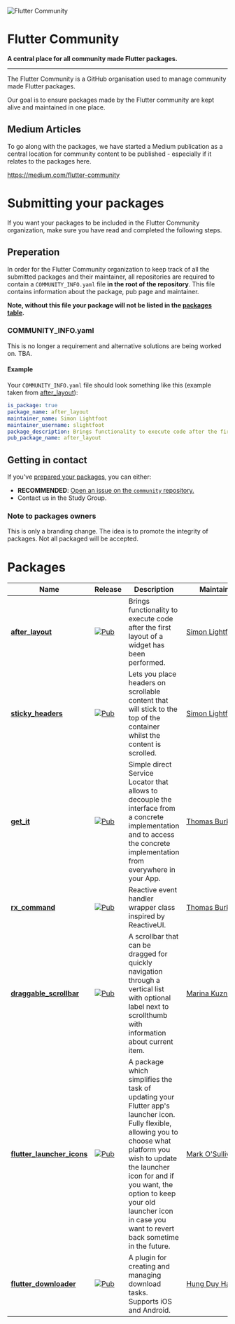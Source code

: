 ![Flutter Community](https://raw.githubusercontent.com/fluttercommunity/community/master/banner.png)

# Flutter Community
**A central place for all community made Flutter packages.**

---

The Flutter Community is a GitHub organisation used to manage community made Flutter packages.

Our goal is to ensure packages made by the Flutter community are kept alive and maintained in one place.

## Medium Articles
To go along with the packages, we have started a Medium publication as a central location for community content to be published - especially if it relates to the packages here.

https://medium.com/flutter-community

# Submitting your packages
If you want your packages to be included in the Flutter Community organization, make sure you have read and completed the following steps.

<!--
## Guidelines
 - Android and iOS compatible
 - Package is published and approved on Dart pub.
 - ...
-->

## Preperation
In order for the Flutter Community organization to keep track of all the submitted packages and their maintainer, all repositories are required to contain a `COMMUNITY_INFO.yaml` file **in the root of the repository**. This file contains information about the package, pub page and maintainer.

**Note, without this file your package will not be listed in the [packages table](#Packages).**

### COMMUNITY_INFO.yaml
This is no longer a requirement and alternative solutions are being worked on. TBA.

#### Example

Your `COMMUNITY_INFO.yaml` file should look something like this (example taken from [after_layout](https://github.com/fluttercommunity/flutter_after_layout)):
```yaml
is_package: true
package_name: after_layout
maintainer_name: Simon Lightfoot
maintainer_username: slightfoot
package_description: Brings functionality to execute code after the first layout of a widget has been performed.
pub_package_name: after_layout
```

## Getting in contact
If you've [prepared your packages](#preperation), you can either:
- **RECOMMENDED**: [Open an issue on the `community` repository.](https://github.com/fluttercommunity/community/issues/new)
- Contact us in the Study Group.

### Note to packages owners
This is only a branding change. The idea is to promote the integrity of packages. Not all packaged will be accepted.

# Packages

| Name | Release | Description | Maintainer
| --- | --- | --- | --- |
| [**after_layout**](https://github.com/fluttercommunity/flutter_after_layout) | [![Pub](https://img.shields.io/pub/v/after_layout.svg)](https://pub.dartlang.org/packages/after_layout) | Brings functionality to execute code after the first layout of a widget has been performed. | [Simon&nbsp;Lightfoot](https://github.com/slightfoot)
| [**sticky_headers**](https://github.com/fluttercommunity/flutter_sticky_headers) | [![Pub](https://img.shields.io/pub/v/sticky_headers.svg)](https://pub.dartlang.org/packages/sticky_headers) | Lets you place headers on scrollable content that will stick to the top of the container whilst the content is scrolled. | [Simon&nbsp;Lightfoot](https://github.com/slightfoot)
| [**get_it**](https://github.com/fluttercommunity/get_it) | [![Pub](https://img.shields.io/pub/v/get_it.svg)](https://pub.dartlang.org/packages/get_it) | Simple direct Service Locator that allows to decouple the interface from a concrete implementation and to access the concrete implementation from everywhere in your App. | [Thomas&nbsp;Burkhart](https://github.com/escamoteur)
| [**rx_command**](https://github.com/fluttercommunity/rx_command) | [![Pub](https://img.shields.io/pub/v/rx_command.svg)](https://pub.dartlang.org/packages/rx_command) | Reactive event handler wrapper class inspired by ReactiveUI. | [Thomas&nbsp;Burkhart](https://github.com/escamoteur)
| [**draggable_scrollbar**](https://github.com/fluttercommunity/flutter-draggable-scrollbar) | [![Pub](https://img.shields.io/pub/v/draggable_scrollbar.svg)](https://pub.dartlang.org/packages/draggable_scrollbar) | A scrollbar that can be dragged for quickly navigation through a vertical list with optional label next to scrollthumb with information about current item. | [Marina&nbsp;Kuznetsova](https://github.com/marica27)
| [**flutter_launcher_icons**](https://github.com/fluttercommunity/flutter_launcher_icons) | [![Pub](https://img.shields.io/pub/v/flutter_launcher_icons.svg)](https://pub.dartlang.org/packages/flutter_launcher_icons) | A package which simplifies the task of updating your Flutter app's launcher icon. Fully flexible, allowing you to choose what platform you wish to update the launcher icon for and if you want, the option to keep your old launcher icon in case you want to revert back sometime in the future. | [Mark&nbsp;O'Sullivan](https://github.com/MarkOSullivan94)
| [**flutter_downloader**](https://github.com/fluttercommunity/flutter_downloader) | [![Pub](https://img.shields.io/pub/v/flutter_downloader.svg)](https://pub.dartlang.org/packages/flutter_downloader) | A plugin for creating and managing download tasks. Supports iOS and Android. | [Hung&nbsp;Duy&nbsp;Ha](https://github.com/hnvn)
